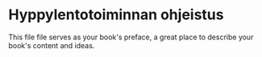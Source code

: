 Hyppylentotoiminnan ohjeistus
=======

This file file serves as your book's preface, a great place to describe your book's content and ideas.
